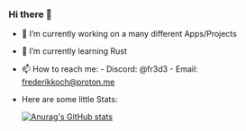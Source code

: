 ### Hi there 👋



- 🔭 I’m currently working on a many different Apps/Projects
- 🌱 I’m currently learning Rust
- 📫 How to reach me:
      - Discord: @fr3d3
      - Email: frederikkoch@proton.me
- Here are some little Stats:

  
  [![Anurag's GitHub stats](https://github-readme-stats.vercel.app/api?username=Fr3d33&theme=dark&show_icons=true)](https://github.com/anuraghazra/github-readme-stats)

